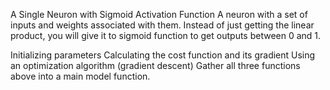 A Single Neuron with Sigmoid Activation Function
A neuron with a set of inputs and weights associated with them. Instead of just getting the linear product, you will give it to sigmoid function to get outputs between 0 and 1.

Initializing parameters
Calculating the cost function and its gradient
Using an optimization algorithm (gradient descent)
Gather all three functions above into a main model function.
